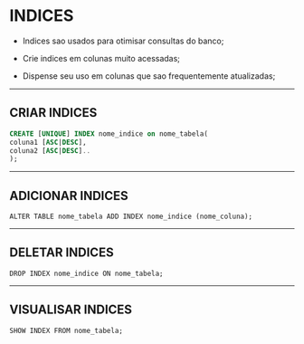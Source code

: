 # INDICES

* Indices sao usados para otimisar consultas do banco;

* Crie indices em colunas muito acessadas;

* Dispense seu uso em colunas que sao frequentemente atualizadas;

---

## CRIAR INDICES 

```sql
CREATE [UNIQUE] INDEX nome_indice on nome_tabela(
coluna1 [ASC|DESC],
coluna2 [ASC|DESC]..
);
```

---

## ADICIONAR INDICES

`
ALTER TABLE nome_tabela ADD INDEX nome_indice (nome_coluna);
`

---

## DELETAR INDICES

`
DROP INDEX nome_indice ON nome_tabela;
`

---

## VISUALISAR INDICES

`
SHOW INDEX FROM nome_tabela;
`

